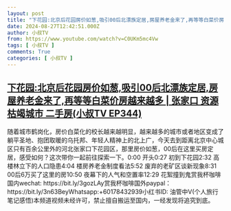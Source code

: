 ```yaml
---
layout: post
title: "下花园:北京后花园房价如葱,吸引00后北漂族定居,房屋养老金来了,再等等白菜价房越来越多 | 张家口 资源枯竭城市 二手房(小叔TV EP344)"
date: 2024-08-27T12:42:51.000Z
author: 小叔TV
from: https://www.youtube.com/watch?v=C0UKm5mc4Vw
tags: [ 小叔TV ]
comments: True
categories: [ 小叔TV ]
---
```

<!--1724762571000-->
[下花园:北京后花园房价如葱,吸引00后北漂族定居,房屋养老金来了,再等等白菜价房越来越多 | 张家口 资源枯竭城市 二手房(小叔TV EP344)](https://www.youtube.com/watch?v=C0UKm5mc4Vw)
------

<div>
随着城市鹤岗化，房价白菜化的校长越来越明显，越来越多的城市或者地区变成了躺平圣地、抱团取暖的乌托邦、年轻人精神上的北上广，今天去到距离北京中心城区只有百余公里外的河北张家口下花园区，那里房价如葱，00后在这里买房定居，感受如何？这次带你一起前往探索一下。0:00 开头0:27 初到下花园2:32 高楼林立下的人口隐患4:04 楼房养老金制度看法5:52 废弃的老矿区谈新现象8:31 00后6万买了这里的房10:50 夜幕下的人气和空置率12:29 花絮撞到鬼赏我杯咖啡国内wechat: https://bit.ly/3gozLAy赏我杯咖啡国外paypal：https://bit.ly/3n63BeyWhatsapp:+60178432939小红书ID: 油管中V(个人旅行笔记感悟)本频道视频未经许可，禁止擅自搬运至国内，一经发现将追究到底。
</div>
